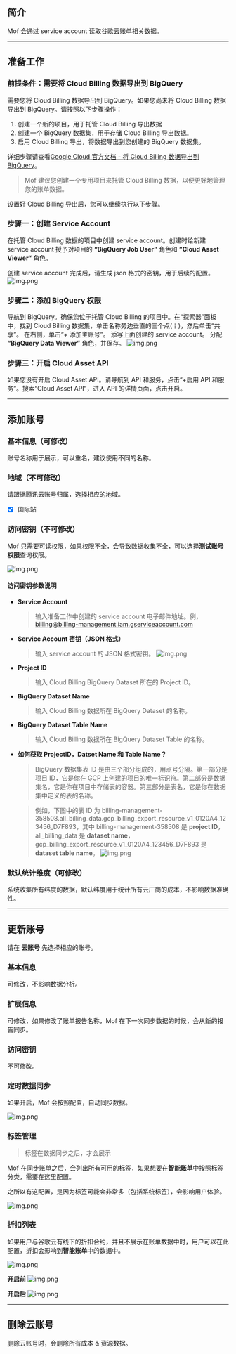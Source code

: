 ## 简介

Mof 会通过 service account 读取谷歌云账单相关数据。

---

## 准备工作

### 前提条件：需要将 Cloud Billing 数据导出到 BigQuery

需要您将 Cloud Billing 数据导出到 BigQuery。如果您尚未将 Cloud Billing 数据导出到 BigQuery。请按照以下步骤操作：

1. 创建一个新的项目，用于托管 Cloud Billing 导出数据
2. 创建一个 BigQuery 数据集，用于存储 Cloud Billing 导出数据。
3. 启用 Cloud Billing 导出，将数据导出到您创建的 BigQuery 数据集。

详细步骤请查看[Google Cloud 官方文档 - 将 Cloud Billing 数据导出到 BigQuery](https://cloud.google.com/billing/docs/how-to/export-data-bigquery?hl=zh-cn)。

> Mof 建议您创建一个专用项目来托管 Cloud Billing 数据，以便更好地管理您的账单数据。

设置好 Cloud Billing 导出后，您可以继续执行以下步骤。

### 步骤一：创建 Service Account

在托管 Cloud Billing 数据的项目中创建 service account。创建时给新建 service account 授予对项目的 **“BigQuery Job User”** 角色和 **”Cloud Asset Viewer“** 角色。

创建 service account 完成后，请生成 json 格式的密钥，用于后续的配置。
![img.png](img/gcp-sa-key.zh.png)

### 步骤二：添加 BigQuery 权限

导航到 BigQuery。确保您位于托管 Cloud Billing 的项目中。在“探索器”面板中，找到 Cloud Billing 数据集，单击名称旁边垂直的三个点(⋮)，然后单击“共享”。 在右侧，单击“+ 添加主账号”。 添写上面创建的 service account。 分配 **“BigQuery Data Viewer”** 角色，并保存。
![img.png](img/gcp-sa-ds.zh.png)

### 步骤三：开启 Cloud Asset API

如果您没有开启 Cloud Asset API。请导航到 API 和服务，点击“+启用 API 和服务”。搜索“Cloud Asset API”，进入 API 的详情页面，点击开启。

---

## 添加账号

### 基本信息（可修改）

账号名称用于展示，可以重名，建议使用不同的名称。

### 地域（不可修改）

请跟据腾讯云账号归属，选择相应的地域。

- [x] 国际站

### 访问密钥（不可修改）

Mof 只需要可读权限，如果权限不全，会导致数据收集不全，可以选择**测试账号权限**查询权限。

![img.png](img/gcp-cred.zh.png)

#### 访问密钥参数说明

- **Service Account**

  > 输入准备工作中创建的 service account 电子邮件地址。例，billing@billing-management.iam.gserviceaccount.com

- **Service Account 密钥（JSON 格式）**

  > 输入 service account 的 JSON 格式密钥。
  > ![img.png](img/gcp-sa-key.zh.png)

- **Project ID**

  > 输入 Cloud Billing BigQuery Dataset 所在的 Project ID。

- **BigQuery Dataset Name**

  > 输入 Cloud Billing 数据所在 BigQuery Dataset 的名称。

- **BigQuery Dataset Table Name**

  > 输入 Cloud Billing 数据所在 BigQuery Dataset Table 的名称。

- **如何获取 ProjectID，Datset Name 和 Table Name？**

  > BigQuery 数据集表 ID 是由三个部分组成的，用点号分隔。第一部分是项目 ID，它是你在 GCP 上创建的项目的唯一标识符。第二部分是数据集名，它是你在项目中存储表的容器。第三部分是表名，它是你在数据集中定义的表的名称。

  > 例如，下图中的表 ID 为 billing-management-358508.all_billing_data.gcp_billing_export_resource_v1_0120A4_123456_D7F893，其中 billing-management-358508 是 **project ID**，all_billing_data 是 **dataset name**，gcp_billing_export_resource_v1_0120A4_123456_D7F893 是 **dataset table name**。
  > ![img.png](img/gcp-project-table.zh.png)

### 默认统计维度（可修改）

系统收集所有纬度的数据，默认纬度用于统计所有云厂商的成本，不影响数据准确性。

---

## 更新账号

请在 **云账号** 先选择相应的账号。

### 基本信息

可修改，不影响数据分析。

### 扩展信息

可修改，如果修改了账单报告名称，Mof 在下一次同步数据的时候，会从新的报告同步。

### 访问密钥

不可修改。

### 定时数据同步

如果开启，Mof 会按照配置，自动同步数据。

![img.png](img/cron.zh.png)

### 标签管理

> 标签在数据同步之后，才会展示

Mof 在同步账单之后，会列出所有可用的标签，如果想要在**智能账单**中按照标签分类，需要在这里配置。

之所以有这配置，是因为标签可能会非常多（包括系统标签），会影响用户体验。

![img.png](img/tag.zh.png)

### 折扣列表

如果用户与谷歌云有线下的折扣合约，并且不展示在账单数据中时，用户可以在此配置，折扣会影响到**智能账单**中的数据中。

![img.png](img/discount.zh.png)

**开启前**
![img.png](img/discount-before.zh.png)

**开启后**
![img.png](img/discount-after.zh.png)

---

## 删除云账号

删除云账号时，会删除所有成本 & 资源数据。

